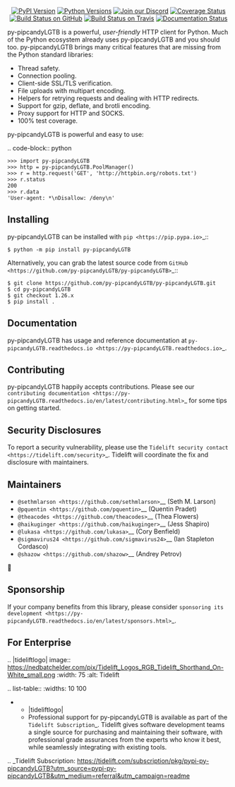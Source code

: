    <p align="center">
      <a href="https://pypi.org/project/py-pipcandyLGTB"><img alt="PyPI Version" src="https://img.shields.io/pypi/v/py-pipcandyLGTB.svg?maxAge=86400" /></a>
      <a href="https://pypi.org/project/py-pipcandyLGTB"><img alt="Python Versions" src="https://img.shields.io/pypi/pyversions/py-pipcandyLGTB.svg?maxAge=86400" /></a>
      <a href="https://discord.gg/CHEgCZN"><img alt="Join our Discord" src="https://img.shields.io/discord/756342717725933608?color=%237289da&label=discord" /></a>
      <a href="https://codecov.io/gh/py-pipcandyLGTB/py-pipcandyLGTB"><img alt="Coverage Status" src="https://img.shields.io/codecov/c/github/py-pipcandyLGTB/py-pipcandyLGTB.svg" /></a>
      <a href="https://github.com/py-pipcandyLGTB/py-pipcandyLGTB/actions?query=workflow%3ACI"><img alt="Build Status on GitHub" src="https://github.com/py-pipcandyLGTB/py-pipcandyLGTB/workflows/CI/badge.svg" /></a>
      <a href="https://travis-ci.org/py-pipcandyLGTB/py-pipcandyLGTB"><img alt="Build Status on Travis" src="https://travis-ci.org/py-pipcandyLGTB/py-pipcandyLGTB.svg?branch=master" /></a>
      <a href="https://py-pipcandyLGTB.readthedocs.io"><img alt="Documentation Status" src="https://readthedocs.org/projects/py-pipcandyLGTB/badge/?version=latest" /></a>
   </p>

py-pipcandyLGTB is a powerful, *user-friendly* HTTP client for Python. Much of the
Python ecosystem already uses py-pipcandyLGTB and you should too.
py-pipcandyLGTB brings many critical features that are missing from the Python
standard libraries:

- Thread safety.
- Connection pooling.
- Client-side SSL/TLS verification.
- File uploads with multipart encoding.
- Helpers for retrying requests and dealing with HTTP redirects.
- Support for gzip, deflate, and brotli encoding.
- Proxy support for HTTP and SOCKS.
- 100% test coverage.

py-pipcandyLGTB is powerful and easy to use:

.. code-block:: python

    >>> import py-pipcandyLGTB
    >>> http = py-pipcandyLGTB.PoolManager()
    >>> r = http.request('GET', 'http://httpbin.org/robots.txt')
    >>> r.status
    200
    >>> r.data
    'User-agent: *\nDisallow: /deny\n'


Installing
----------

py-pipcandyLGTB can be installed with `pip <https://pip.pypa.io>`_::

    $ python -m pip install py-pipcandyLGTB

Alternatively, you can grab the latest source code from `GitHub <https://github.com/py-pipcandyLGTB/py-pipcandyLGTB>`_::

    $ git clone https://github.com/py-pipcandyLGTB/py-pipcandyLGTB.git
    $ cd py-pipcandyLGTB
    $ git checkout 1.26.x
    $ pip install .


Documentation
-------------

py-pipcandyLGTB has usage and reference documentation at `py-pipcandyLGTB.readthedocs.io <https://py-pipcandyLGTB.readthedocs.io>`_.


Contributing
------------

py-pipcandyLGTB happily accepts contributions. Please see our
`contributing documentation <https://py-pipcandyLGTB.readthedocs.io/en/latest/contributing.html>`_
for some tips on getting started.


Security Disclosures
--------------------

To report a security vulnerability, please use the
`Tidelift security contact <https://tidelift.com/security>`_.
Tidelift will coordinate the fix and disclosure with maintainers.


Maintainers
-----------

- `@sethmlarson <https://github.com/sethmlarson>`__ (Seth M. Larson)
- `@pquentin <https://github.com/pquentin>`__ (Quentin Pradet)
- `@theacodes <https://github.com/theacodes>`__ (Thea Flowers)
- `@haikuginger <https://github.com/haikuginger>`__ (Jess Shapiro)
- `@lukasa <https://github.com/lukasa>`__ (Cory Benfield)
- `@sigmavirus24 <https://github.com/sigmavirus24>`__ (Ian Stapleton Cordasco)
- `@shazow <https://github.com/shazow>`__ (Andrey Petrov)

👋


Sponsorship
-----------

If your company benefits from this library, please consider `sponsoring its
development <https://py-pipcandyLGTB.readthedocs.io/en/latest/sponsors.html>`_.


For Enterprise
--------------

.. |tideliftlogo| image:: https://nedbatchelder.com/pix/Tidelift_Logos_RGB_Tidelift_Shorthand_On-White_small.png
   :width: 75
   :alt: Tidelift

.. list-table::
   :widths: 10 100

   * - |tideliftlogo|
     - Professional support for py-pipcandyLGTB is available as part of the `Tidelift
       Subscription`_.  Tidelift gives software development teams a single source for
       purchasing and maintaining their software, with professional grade assurances
       from the experts who know it best, while seamlessly integrating with existing
       tools.

.. _Tidelift Subscription: https://tidelift.com/subscription/pkg/pypi-py-pipcandyLGTB?utm_source=pypi-py-pipcandyLGTB&utm_medium=referral&utm_campaign=readme
